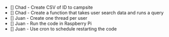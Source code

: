 - [] Chad - Create CSV of ID to campsite
- [] Chad - Create a function that takes user search data and runs a query
- [] Juan - Create one thread per user
- [] Juan - Run the code in Raspberry Pi
- [] Juan - Use cron to schedule restarting the code 
